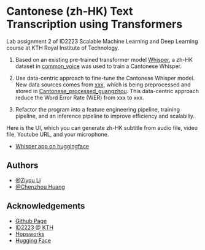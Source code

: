 # Cantonese (zh-HK) Text Transcription using Transformers

Lab assignment 2 of ID2223 Scalable Machine Learning and Deep Learning course at KTH Royal Institute of Technology.

1. Based on an existing pre-trained transformer model
[Whisper](https://colab.research.google.com/github/sanchit-gandhi/notebooks/blob/main/fine_tune_whisper.ipynb), a zh-HK dataset in [common_voice](https://huggingface.co/datasets/mozilla-foundation/common_voice_11_0/viewer/sv-SE/train)
was used to train a Cantonese Whisper.

2. Use data-centric approach to fine-tune the Cantonese Whisper model. New data sources comes from [xxx](), which is being preprocessed and
stored in [Cantonese_processed_guangzhou](https://huggingface.co/datasets/tilos/cantonese_processed_guangzhou).
This data-centric approach reduce the Word Error Rate (WER) from xxx to xxx.

3. Refactor the program into a feature engineering pipeline, training pipeline, and an inference pipeline to improve efficiency and scalabiliy.

Here is the UI, which you can generate zh-HK subtitle from audio file, video file, Youtube URL, and your microphone.
- [Whisper app on huggingface](https://huggingface.co/spaces/Chenzhou/Whisper-zh-HK)

## Authors

- [@Ziyou Li](https://www.github.com/Tilosmsh)
- [@Chenzhou Huang](https://github.com/Chenzhou98)


## Acknowledgements

 - [Github Page](https://github.com/Tilosmsh/IL2223_lab1)
 - [ID2223 @ KTH](https://id2223kth.github.io/)    
 - [Hopsworks](https://www.hopsworks.ai/)
 - [Hugging Face](huggingface.co)
 

